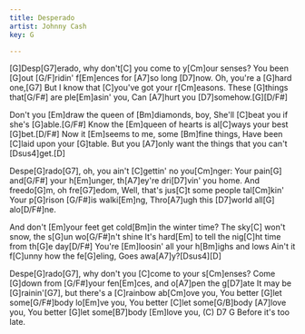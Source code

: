 ```yaml
---
title: Desperado
artist: Johnny Cash
key: G

---
```

[G]Desp[G7]erado, why don't[C] you come to y[Cm]our senses?
You been [G]out [G/F]ridin' f[Em]ences for [A7]so long [D7]now.
Oh, you're a [G]hard one,[G7]
But I know that [C]you've got your r[Cm]easons.
These [G]things that[G/F#] are ple[Em]asin' you,
Can [A7]hurt you [D7]somehow.[G][D/F#]

Don't you [Em]draw the queen of [Bm]diamonds, boy,
She'll [C]beat you if she's [G]able.[G/F#]
Know the [Em]queen of hearts is al[C]ways your best [G]bet.[D/F#]
Now it [Em]seems to me, some [Bm]fine things,
Have been [C]laid upon your [G]table.
But you [A7]only want the things that you can't [Dsus4]get.[D]

Despe[G]rado[G7], oh, you ain't [C]gettin' no you[Cm]nger:
Your pain[G] and[G/F#] your h[Em]unger, th[A7]ey're dri[D7]vin' you home.
And freedo[G]m, oh fre[G7]edom,
Well, that's jus[C]t some people tal[Cm]kin'
Your p[G]rison [G/F#]is walki[Em]ng,
Thro[A7]ugh this [D7]world all[G] alo[D/F#]ne.

And don't [Em]your feet get cold[Bm]in the winter time?
The sky[C] won't snow, the s[G]un wo[G/F#]n't shine
It's hard[Em] to tell the nig[C]ht time from th[G]e day[D/F#]
You're [Em]loosin' all your h[Bm]ighs and lows
Ain't it f[C]unny how the fe[G]eling,
Goes awa[A7]y?[Dsus4][D]

Despe[G]rado[G7], why don't you [C]come to your s[Cm]enses?
Come [G]down from [G/F#]your fen[Em]ces, and o[A7]pen the g[D7]ate
It may be [G]rainin'[G7], but there's a [C]rainbow ab[Cm]ove you,
You better [G]let some[G/F#]body lo[Em]ve you,
You better [C]let some[G/B]body [A7]love you,
You better [G]let some[B7]body [Em]love you,
(C)         D7        G
Before it's too late.